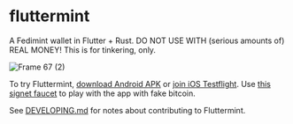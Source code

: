 # fluttermint

A Fedimint wallet in Flutter + Rust. DO NOT USE WITH (serious amounts of) REAL MONEY! This is for tinkering, only.

![Frame 67 (2)](https://user-images.githubusercontent.com/543668/172901667-df3eb020-db13-40b1-8aa5-8041a9782e5a.png)

To try Fluttermint, [download Android APK](https://github.com/futurepaul/fluttermint/releases) or [join iOS Testflight](https://testflight.apple.com/join/Coep5PZS). Use [this signet faucet](https://faucet.sirion.io/) to play with the app with fake bitcoin.

See [DEVELOPING.md](./DEVELOPING.md) for notes about contributing to Fluttermint.
